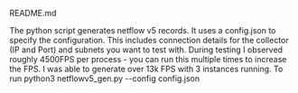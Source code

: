 README.md


The python script generates netflow v5 records. It uses a config.json to specify the configuration. This includes connection details for the collector (IP and Port)
and subnets you want to test with. During testing I observed roughly 4500FPS per process - you can run this multiple times to increase the FPS. I was able to 
generate over 13k FPS with 3 instances running. To run python3 netflowv5_gen.py --config config.json